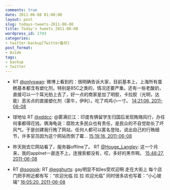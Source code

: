 ```yaml
---
comments: true
date: 2011-06-08 01:00:00
layout: post
slug: todays-tweets-2011-06-08
title: Today's tweets 2011-06-08
wordpress_id: 1743
categories:
- twitter-backup[Twitter备份]
post_format:
- Aside
tags:
- backup
- twitter
---
```





  * RT [@onlyswan](http://twitter.com/onlyswan): 微博上看到的：很明确告诉大家，目前基本上，上海所有蛋糕基本都含有塑化剂，特别是85C之类的，情况还要严重。还有一些老酸奶，直接可以一个耳光拍上去了，好一点的商家是加了明胶，卡拉胶（光明，达能）恶劣点的直接塑化剂（蒙牛，伊利）。吃了鸡鸡小一寸。 [14:21:06, 2011-06-08](http://twitter.com/gfrog/statuses/78345790317277184)





  * 球地址 RT [@xddcc](http://twitter.com/xddcc): @雾满拦江：印度有俩留学生归国后发现贿赂风行，办任何事都得花钱。俩海龟说：腐败太多民众也有责任，是民众的不自觉助长了坏风气。于是创建我行贿了网站，任何人都可以匿名登陆，说出自己的行贿细节，许多官员因为这个网站而倒了霉... [15:19:16, 2011-06-08](http://twitter.com/gfrog/statuses/78360428752805889)





  * 昨天刚去它网站看了，服务器offline了。 RT [@Houge_Langley](http://twitter.com/Houge_Langley): 这一个月来，我的applnet一直连不上，连搜索都没有，哎，多好的黑市啊。 [15:48:27, 2011-06-08](http://twitter.com/gfrog/statuses/78367771053916161)





  * RT [@sogook](http://twitter.com/sogook): RT [@egghurts](http://twitter.com/egghurts): gay明显不如les受欢迎啊 走在大街上 每个店门把手附近都有写：“欢迎光临 拉 拉 欢迎光临” 同时很多店也写着：“小心玻璃” [16:05:20, 2011-06-08](http://twitter.com/gfrog/statuses/78372019527356416)




